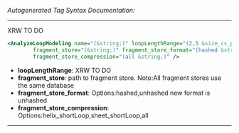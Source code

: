 <!-- THIS IS AN AUTOGENERATED FILE: Don't edit it directly, instead change the schema definition in the code itself. -->

_Autogenerated Tag Syntax Documentation:_

---
XRW TO DO

```xml
<AnalyzeLoopModeling name="(&string;)" loopLengthRange="(2,5 &size_cs_pair;)"
        fragment_store="(&string;)" fragment_store_format="(hashed &string;)"
        fragment_store_compression="(all &string;)" />
```

-   **loopLengthRange**: XRW TO DO
-   **fragment_store**: path to fragment store. Note:All fragment stores use the same database
-   **fragment_store_format**: Options:hashed,unhashed new format is unhashed
-   **fragment_store_compression**: Options:helix_shortLoop,sheet_shortLoop,all

---
